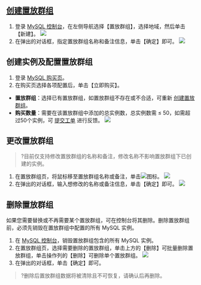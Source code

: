 
## [创建置放群组](id:xinjian_qunzu)
1.	登录 [MySQL 控制台](https://console.cloud.tencent.com/mysql/placement-group)，在左侧导航选择【置放群组】，选择地域，然后单击【新建】。
![](https://main.qcloudimg.com/raw/0078a3f326ef2d2850baf7f1cb4fc09d.png)
2.	在弹出的对话框，指定置放群组名称和备注信息，单击【确定】即可。
![](https://main.qcloudimg.com/raw/0f34570172b78aa75aa13990f5417f79.png)

## 创建实例及配置置放群组
1.	登录 [MySQL 购买页](https://buy.cloud.tencent.com/cdb)。
2.	在购买页选择各项配置后，单击【立即购买】。
 -  **置放群组**：选择已有置放群组，如置放群组不存在或不合适，可重新 [创建置放群组](#xinjian_qunzu)。
 -  **购买数量**：需要在该置放群组中添加的总实例数，总实例数需 ≤ 50，如需超过50个实例，可 [提交工单](https://console.cloud.tencent.com/workorder/category) 进行反馈。
![](https://main.qcloudimg.com/raw/569958f131f492a913dce915ed5b90c6.png)

## 更改置放群组
>?目前仅支持修改置放群组的名称和备注，修改名称不影响置放群组下已创建的实例。
>
1.	在置放群组页，将鼠标移至置放群组名称或备注，单击<img src="https://main.qcloudimg.com/raw/071659c8118f8c9b94d4ab90cebbd955.png"  style="margin:0;">图标。
![](https://main.qcloudimg.com/raw/56e9ddfccbeb3d7f39b6cc17acac7a63.png)
2.	在弹出的对话框，输入想修改的名称或备注信息，单击【确定】即可。
![](https://main.qcloudimg.com/raw/a63ed76f304491ee13ce00e7fed39bbf.png)


## 删除置放群组
如果您需要替换或不再需要某个置放群组，可在控制台将其删除。删除置放群组前，必须先销毁在置放群组中配置的所有 MySQL 实例。

1. 在 [MySQL 控制台](https://console.cloud.tencent.com/cdb)，销毁置放群组包含的所有 MySQL 实例。
2. 在置放群组页，选择需要删除的置放群组，单击上方的【删除】可批量删除置放群组，单击操作列的【删除】可删除单个置放群组。
![](https://main.qcloudimg.com/raw/81e10cffcd45cce4819f7b8874794d9d.png)
3. 在弹出的对话框，单击【确定】即可。
>?删除后置放群组数据将被清除且不可恢复，请确认后再删除。

